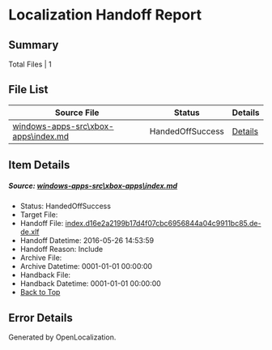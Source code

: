 # <a name='report-top'></a> Localization Handoff Report

## Summary
 Total Files | 1

## File List
 Source File | Status | Details 
 ----------- | ------ | ------- 
 [windows-apps-src\xbox-apps\index.md](https://github.com/Microsoft/windows-apps/blob/84090d73ea9373736723a9bd69d11166ab8645bc/windows-apps-src/xbox-apps/index.md) | HandedOffSuccess | [Details](#1d0ea4c67b996b2e8bc7280a25dfdca7189c7e503872)

## Item Details
##### <a name='1d0ea4c67b996b2e8bc7280a25dfdca7189c7e503872'></a> Source: [windows-apps-src\xbox-apps\index.md](https://github.com/Microsoft/windows-apps/blob/84090d73ea9373736723a9bd69d11166ab8645bc/windows-apps-src/xbox-apps/index.md)
* Status: HandedOffSuccess
* Target File: 
* Handoff File: [index.d16e2a2199b17d4f07cbc6956844a04c9911bc85.de-de.xlf](https://github.com/Microsoft/WDG.handoff/blob/7b400e9fe42093880da06917f6186d5c31598c8b/ol-handoff/Microsoft/windows-apps.de-de/master/index.d16e2a2199b17d4f07cbc6956844a04c9911bc85.de-de.xlf)
* Handoff Datetime: 2016-05-26 14:53:59
* Handoff Reason: Include
* Archive File: 
* Archive Datetime: 0001-01-01 00:00:00
* Handback File: 
* Handback Datetime: 0001-01-01 00:00:00
* [Back to Top](#report-top)


## Error Details

Generated by OpenLocalization.
